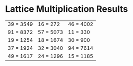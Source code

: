 # Lattice Multiplication Results

|   |   |   |
|---|---|---|
| 39 = 3549 | 16 = 272 | 46 = 4002 |
| 91 = 8372 | 57 = 5073 | 11 = 330 |
| 19 = 1254 | 18 = 1674 | 30 = 900 |
| 37 = 1924 | 32 = 3040 | 94 = 7614 |
| 49 = 1617 | 24 = 1296 | 15 = 1185 |
